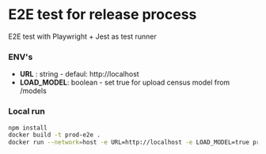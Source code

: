 # E2E test for release process
E2E test with Playwright + Jest as test runner

### ENV's
* **URL** : string - defaul: http://localhost
* **LOAD_MODEL**: boolean - set true for upload census model from /models

### Local run
```sh
npm install
docker build -t prod-e2e .
docker run --network=host -e URL=http://localhost -e LOAD_MODEL=true prod-e2e
```